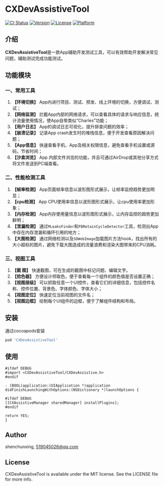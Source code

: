 # CXDevAssistiveTool

[![CI Status](https://img.shields.io/travis/shenchunxing/CXDevAssistiveTool.svg?style=flat)](https://travis-ci.org/shenchunxing/CXDevAssistiveTool)
[![Version](https://img.shields.io/cocoapods/v/CXDevAssistiveTool.svg?style=flat)](https://cocoapods.org/pods/CXDevAssistiveTool)
[![License](https://img.shields.io/cocoapods/l/CXDevAssistiveTool.svg?style=flat)](https://cocoapods.org/pods/CXDevAssistiveTool)
[![Platform](https://img.shields.io/cocoapods/p/CXDevAssistiveTool.svg?style=flat)](https://cocoapods.org/pods/CXDevAssistiveTool)

## 介绍

**CXDevAssistiveTool**是一款App辅助开发测试工具，可以有效帮助开发解决常见问题，辅助测试完成功能测试。

## 功能模块

### 一、常用工具

1. **【环境切换】** App内进行项目、测试、预发、线上环境的切换，方便调试、测试；
2. **【网络监测】** 拦截App内部的网络请求，可以查看具体的请求与响应信息，统计流量使用情况，使App自带类似“Charles”功能；
3. **【用户日志】** App的调试日志可视化，提升排查问题的效率；
4. **【崩溃记录】** 记录App crash发生时的堆栈信息，便于开发查看原因解决问题；
5. **【App信息】** 快速查看手机、App及相关权限信息，避免查看手机设置或源码，节省时间；
6. **【沙盒浏览】** App 内部文件浏览的功能，并且可通过AirDrop或其他分享方式将文件发送到PC端查看。

### 二、性能检测工具

1. **【帧率检测】** App页面帧率信息以波形图形式展示，让帧率监控趋势更加明显；
2. **【cpu检测】** App CPU使用率信息以波形图形式展示，让cpu使用率更加形象；
3. **【内存检测】** App内存使用量信息以波形图形式展示，让内存监控的趋势更加鲜明；
4. **【泄漏检测】**  通过`MLeaksFinder`和`FBRetainCycleDetector`工具，检测出App中存在内存泄漏和循环引用的地方；
5. **【大图检测】** 通过网络检测以及`SDWebImage`加载图片方法hook，找出所有的大小超标的图片，避免下载大图造成的流量浪费和渲染大图带来的CPU消耗。

### 三、视图工具

1. **【截   图】**  快速截图，可在生成的截图中标记问题、编辑文字。
1. **【拾色器】** 方便设计师取色，便于查看每一个组件的颜色值是否设置正确；
2. **【视图层级】** 可以抓取任意一个UI控件，查看它们的详细信息，包括控件名称、控件位置、背景色、字体颜色、字体大小；
3. **【视图定位】** 快速定位当前视图的文件名；
4. **【视图边框】** 绘制每个UI组件的边框，便于了解组件结构和布局。

## 安装
通过cocoapods安装
```ruby
pod 'CXDevAssistiveTool'
```

## 使用

```
#ifdef DEBUG
#import <CXDevAssistiveTool/CXDevAssistive.h>
#endif

- (BOOL)application:(UIApplication *)application didFinishLaunchingWithOptions:(NSDictionary *)launchOptions {

#ifdef DEBUG
[[CXAssistiveManager sharedManager] installPlugins];
#endif

return YES;
}
```

## Author

shenchunxing, 519045026@qq.com

## License

CXDevAssistiveTool is available under the MIT license. See the LICENSE file for more info.
